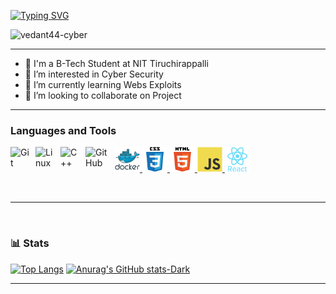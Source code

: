 [![Typing SVG](https://readme-typing-svg.demolab.com?font=Lato&size=32&pause=500&vCenter=true&&width=600&height=100&lines=Hii+!!!;I'm+Vedant)](https://git.io/typing-svg)<br/>
<p align="left"> <img src="https://komarev.com/ghpvc/?username=vedant44-cyber&label=Profile%20views&color=0e75b6&style=flat" alt="vedant44-cyber" /> </p>


---
- 🏫  I'm a B-Tech Student at NIT Tiruchirappalli
- 👀 I’m interested in Cyber Security
- 🌱 I’m currently learning Webs Exploits
- 💞️ I’m looking to collaborate on Project


---

### Languages and Tools
 
  <a href="https://www.docker.com/" target="_blank" rel="noreferrer"> <img src="https://raw.githubusercontent.com/devicons/devicon/master/icons/docker/docker-original-wordmark.svg" alt="docker" width="40" height="40"/> </a>
<img align="left" alt="Git" width="30px" style="padding-right:10px;" src="https://cdn.jsdelivr.net/gh/devicons/devicon/icons/git/git-original.svg" />
<img align="left" alt="Linux" width="30px" style="padding-right:10px;" src="https://cdn.jsdelivr.net/gh/devicons/devicon/icons/linux/linux-original.svg" />
<img align="left" alt="C++" width="30px" style="padding-right:10px;" src="https://cdn.worldvectorlogo.com/logos/c.svg" />
<img align="left" alt="GitHub" width="37px" style="padding-right:10px;" src="https://img.icons8.com/?size=80&id=LoL4bFzqmAa0&format=png" />
<a href="https://www.w3schools.com/css/" target="_blank" rel="noreferrer"> <img src="https://raw.githubusercontent.com/devicons/devicon/master/icons/css3/css3-original-wordmark.svg" alt="css3" width="40" height="40"/> </a><a href="https://www.w3.org/html/" target="_blank" rel="noreferrer"> <img src="https://raw.githubusercontent.com/devicons/devicon/master/icons/html5/html5-original-wordmark.svg" alt="html5" width="40" height="40"/> </a> <a href="https://developer.mozilla.org/en-US/docs/Web/JavaScript" target="_blank" rel="noreferrer"> <img src="https://raw.githubusercontent.com/devicons/devicon/master/icons/javascript/javascript-original.svg" alt="javascript" width="40" height="40"/> </a> 
<a href="https://reactjs.org/" target="_blank" rel="noreferrer"> <img src="https://raw.githubusercontent.com/devicons/devicon/master/icons/react/react-original-wordmark.svg" alt="react" width="40" height="40"/> </a>

<br>




---
<br>

### 📊 Stats
[![Top Langs](https://github-readme-stats.vercel.app/api/top-langs/?username=vedant44-cyber&layout=donut&show_icons=true&theme=dark#gh-dark-mode-only)](https://github.com/anuraghazra/github-readme-stats)
[![Anurag's GitHub stats-Dark](https://github-readme-stats.vercel.app/api?username=vedant44-cyber&show_icons=true&theme=dark#gh-dark-mode-only)](https://github.com/anuraghazra/github-readme-stats#gh-dark-mode-only)

---

